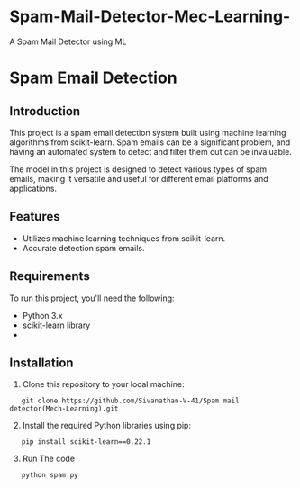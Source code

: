 # Spam-Mail-Detector-Mec-Learning-
A Spam Mail Detector using ML
# Spam Email Detection 

## Introduction

This project is a spam email detection system built using machine learning algorithms from scikit-learn. Spam emails can be a significant problem, and having an automated system to detect and filter them out can be invaluable.

The model in this project is designed to detect various types of spam emails, making it versatile and useful for different email platforms and applications.

## Features

- Utilizes machine learning techniques from scikit-learn.
- Accurate detection spam emails.

## Requirements

To run this project, you'll need the following:

- Python 3.x
- scikit-learn library
- 
## Installation

1. Clone this repository to your local machine:

```shell
   git clone https://github.com/Sivanathan-V-41/Spam mail detector(Mech-Learning).git
```

2. Install the required Python libraries using pip:
```shell
   pip install scikit-learn==0.22.1 
```
3. Run The code 
```shell
   python spam.py
```
